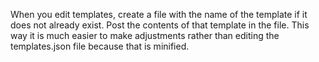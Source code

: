 When you edit templates, create a file with the name of the template if it does not already exist.  Post the contents of that template in the file. This way it is
much easier to make adjustments rather than editing the templates.json file because that is minified.
